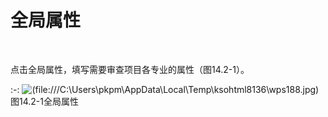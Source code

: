 # 全局属性
<br/>

点击全局属性，填写需要审查项目各专业的属性（图14.2-1）。

:-: ![(file:///C:\Users\pkpm\AppData\Local\Temp\ksohtml8136\wps188.jpg)](images/图14.2-1.png)
图14.2-1全局属性